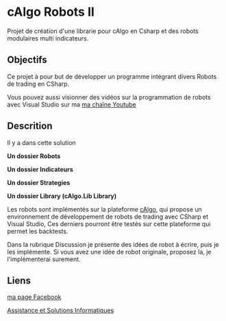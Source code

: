 # **cAlgo Robots II**

Projet de création d'une librarie pour cAlgo en Csharp et des robots modulaires multi indicateurs.

## Objectifs

Ce projet à pour but de développer un programme intégrant divers Robots de trading en CSharp.

Vous pouvez aussi visionner des vidéos sur la programmation de robots avec Visual Studio sur ma [ma chaîne Youtube](https://www.youtube.com/channel/UCJRZFsmT5LemtSPDxeWWVJg)

## Descrition

Il y a dans cette solution

**Un dossier Robots**

**Un dossier Indicateurs**

**Un dossier Strategies**

**Un dossier Library (cAlgo.Lib Library)**

Les robots sont implémentés sur la plateforme [cAlgo](http://www.spotware.com), qui propose un environnement de développement de robots de trading avec CSharp et Visual Studio, Ces derniers pourront être testés sur cette plateforme qui permet les backtests.

Dans la rubrique Discussion je présente des idées de robot à écrire, puis je les implémente. Si vous avez une idée de robot originale, proposez la, je l'implémenterai surement.

## Liens

[ma page Facebook](https://www.facebook.com/ab.hacid)

[Assistance et Solutions Informatiques](http://www.dpaninfor.ovh)
